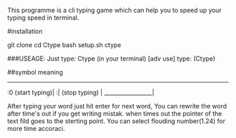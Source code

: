 This programme is a cli typing game which can help you to speed up your typing speed in terminal.

#installation

git clone
cd Ctype
bash setup.sh
ctype

###USEAGE:
     Just type: Ctype  (in your terminal) 
     [adv use] type:       (Ctype)


##symbol meaning
_________________
:0 (start typing)|
:| (stop typing) |
_________________|

After typing your word just hit enter for next word, You can rewrite the word after time's out if you get writing mistak.
when times out the pointer of the text fild goes to the sterting point.
You can select flouding number(1.24) for more time accoraci.

